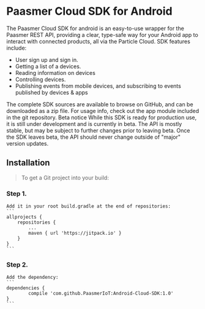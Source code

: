 # Paasmer Cloud SDK for Android

The Paasmer Cloud SDK  for android is an easy-to-use wrapper for the Paasmer REST API, providing a clear, type-safe way for your Android app to interact with connected products, all via the Particle Cloud.
SDK features include:
- User sign up and sign in.
- Getting a list of a devices.
- Reading information on devices
- Controlling devices.
- Publishing events from mobile devices, and subscribing to events published by devices & apps

The complete SDK sources are available to browse on GitHub, and can be downloaded as a zip file.
For usage info, check out the app module included in the git repository.
Beta notice
While this SDK is ready for production use, it is still under development and is currently in beta. The API is mostly stable, but may be subject to further changes prior to leaving beta. Once the SDK leaves beta, the API should never change outside of "major" version updates.

## Installation
> To get a Git project into your build:
### Step 1. 
	Add it in your root build.gradle at the end of repositories:
	```
	allprojects {
		repositories {
			...
			maven { url 'https://jitpack.io' }
		}
	}
	```
### Step 2.
	Add the dependency:
	```
	dependencies {
	        compile 'com.github.PaasmerIoT:Android-Cloud-SDK:1.0'
	}
	```




